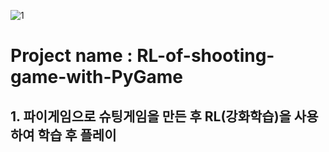 ![1](https://user-images.githubusercontent.com/55978194/84865962-0b652000-b0b4-11ea-94d9-1e5f6f18d941.png)

# Project name : RL-of-shooting-game-with-PyGame
## 1. 파이게임으로 슈팅게임을 만든 후 RL(강화학습)을 사용하여 학습 후 플레이
